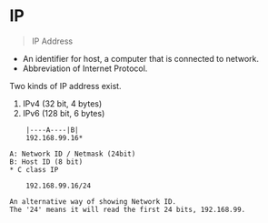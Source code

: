 # IP

> IP Address

* An identifier for host, a computer that is connected to network.
* Abbreviation of Internet Protocol.

Two kinds of IP address exist.<br>
1. IPv4 (32 bit, 4 bytes)
2. IPv6 (128 bit, 6 bytes)

```
    |----A----|B|
    192.168.99.16*

A: Network ID / Netmask (24bit)
B: Host ID (8 bit)
* C class IP

    192.168.99.16/24

An alternative way of showing Network ID.
The '24' means it will read the first 24 bits, 192.168.99.
```